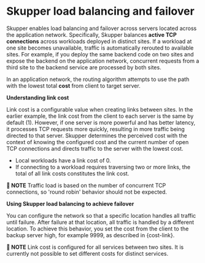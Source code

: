 <a id="overview-load-balancing"></a>
# Skupper load balancing and failover

Skupper enables load balancing and failover across servers located across the application network.
Specifically, Skupper balances **active TCP connections** across workloads deployed in distinct sites.
If a workload at one site becomes unavailable, traffic is automatically rerouted to available sites. 
For example, if you deploy the same backend code on two sites and expose the backend on the application network, concurrent requests from a third site to the backend service are processed by both sites.

In an application network, the routing algorithm attempts to use the path with the lowest total **cost** from client to target server.

**Understanding link cost**

Link cost is a configurable value when creating links between sites.
In the earlier example, the link cost from the client to each server is the same by default (1).
However, if one server is more powerful and has better latency, it processes TCP requests more quickly, resulting in more traffic being directed to that server.
Skupper determines the perceived cost with the context of knowing the configured cost and the current number of open TCP connections and  directs traffic to the server with the lowest cost.

* Local workloads have a link cost of 0.
* If connecting to a workload requires traversing two or more links, the total of all link costs constitutes the link cost.

**📌 NOTE**
Traffic load is based on the number of concurrent TCP connections, so 'round robin' behavior should not be expected.

**Using Skupper load balancing to achieve failover**

You can configure the network so that a specific location handles all traffic until failure. 
After failure at that location, all traffic is handled by a different location. 
To achieve this behavior, you set the cost from the client to the backup server high, for example 9999,  as described in {cost-link}.

**📌 NOTE**
Link cost is configured for all services between two sites.
It is currently not possible to set different costs for distinct services.
